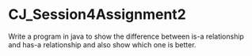 # CJ_Session4Assignment2

Write a program in java to show the difference between is-a relationship and has-a relationship and also show which one is better.
